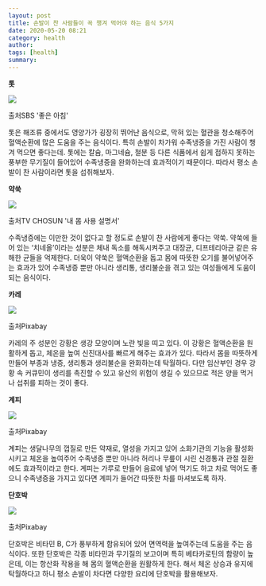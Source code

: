```yaml
---
layout: post
title: 손발이 찬 사람들이 꼭 챙겨 먹어야 하는 음식 5가지
date: 2020-05-20 08:21
category: health
author: 
tags: [health]
summary: 
---
```



**톳**

![](https://img1.daumcdn.net/thumb/R720x0/?fname=https%3A%2F%2Ft1.daumcdn.net%2Fliveboard%2Finterstella-story%2Fa57df0d54e2e45219f3191bc158f25e4.JPG)

출처SBS '좋은 아침'

톳은 해조류 중에서도 영양가가 굉장히 뛰어난 음식으로, 막혀 있는 혈관을 청소해주어 혈액순환에 많은 도움을 주는 음식이다. 특히 손발이 차가워 수족냉증을 가진 사람이 챙겨 먹으면 좋다는데. 톳에는 칼슘, 마그네슘, 철분 등 다른 식품에서 쉽게 접하지 못하는 풍부한 무기질이 들어있어 수족냉증을 완화하는데 효과적이기 때문이다. 따라서 평소 손발이 찬 사람이라면 톳을 섭취해보자.

**약쑥**

![](https://img1.daumcdn.net/thumb/R720x0/?fname=https%3A%2F%2Ft1.daumcdn.net%2Fliveboard%2Finterstella-story%2F41f52faa7ea9427bb6fc668e74e0eec0.JPG)

출처TV CHOSUN '내 몸 사용 설명서'

수족냉증에는 이만한 것이 없다고 할 정도로 손발이 찬 사람에게 좋다는 약쑥. 약쑥에 들어 있는 ‘치네올’이라는 성분은 체내 독소를 해독시켜주고 대장균, 디프테리아균 같은 유해한 균들을 억제한다. 더욱이 약쑥은 혈액순환을 돕고 몸에 따뜻한 오기를 불어넣어주는 효과가 있어 수족냉증 뿐만 아니라 생리통, 생리불순을 겪고 있는 여성들에게 도움이 되는 음식이다.

**카레**

![](https://img1.daumcdn.net/thumb/R720x0/?fname=https%3A%2F%2Ft1.daumcdn.net%2Fliveboard%2Finterstella-story%2F5dd9b97770e34583b5db964d91565a18.JPG)

출처Pixabay

카레의 주 성분인 강황은 생강 모양이며 노란 빛을 띠고 있다. 이 강황은 혈액순환을 원활하게 돕고, 체온을 높여 신진대사를 빠르게 해주는 효과가 있다. 따라서 몸을 따뜻하게 만들어 부종과 냉증, 생리통과 생리불순을 완화하는데 탁월하다. 다만 임산부인 경우 강황 속 커큐민이 생리를 촉진할 수 있고 유산의 위험이 생길 수 있으므로 적은 양을 먹거나 섭취를 피하는 것이 좋다.

**계피**

![](https://img1.daumcdn.net/thumb/R720x0/?fname=https%3A%2F%2Ft1.daumcdn.net%2Fliveboard%2Finterstella-story%2F13fdc5a6dd254ac39f50021aaf67c28d.JPG)

출처Pixabay

계피는 생달나무의 껍질로 만든 약재로, 열성을 가지고 있어 소화기관의 기능을 활성화시키고 체온을 높여주어 수족냉증 뿐만 아니라 허리나 무릎이 시린 신경통과 관절 질환에도 효과적이라고 한다. 계피는 가루로 만들어 음료에 넣어 먹기도 하고 차로 먹어도 좋으니 수족냉증을 가지고 있다면 계피가 들어간 따뜻한 차를 마셔보도록 하자.

**단호박**

![](https://img1.daumcdn.net/thumb/R720x0/?fname=https%3A%2F%2Ft1.daumcdn.net%2Fliveboard%2Finterstella-story%2Fbfb3d24c8db14c16be893d6237397288.JPG)

출처Pixabay

단호박은 비타민 B, C가 풍부하게 함유되어 있어 면역력을 높여주는데 도움을 주는 음식이다. 또한 단호박은 각종 비타민과 무기질의 보고이며 특히 베타카로틴의 함량이 높은데, 이는 항산화 작용을 해 몸의 혈액순환을 원활하게 한다. 해서 체온 상승과 유지에 탁월하다고 하니 평소 손발이 차다면 다양한 요리에 단호박을 활용해보자.